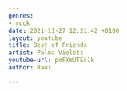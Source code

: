 ```yaml
---
genres:
- rock
date: 2021-11-27 12:21:42 +0100
layout: youtube
title: Best of Friends
artist: Palma Violets
youtube-url: poFXWUTEs1k
author: Raul

---
```

